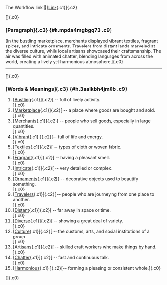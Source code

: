The Workflow link
👏[[Link](https://www.google.com/url?q=http://www.google.com&sa=D&source=editors&ust=1759351217564767&usg=AOvVaw1D0bL0D2-hk1QD2_94XwF6){.c1}]{.c2}

[]{.c0}

### [Paragraph]{.c3} {#h.mpda4mgbgq73 .c9}

[In the bustling marketplace, merchants displayed vibrant textiles,
fragrant spices, and intricate ornaments. Travelers from distant lands
marveled at the diverse culture, while local artisans showcased their
craftsmanship. The air was filled with animated chatter, blending
languages from across the world, creating a lively yet harmonious
atmosphere.]{.c0}

------------------------------------------------------------------------

[]{.c0}

### [Words & Meanings]{.c3} {#h.3aalkbh4jm0b .c9}

1.  [[Bustling](https://www.google.com/url?q=http://www.google.com&sa=D&source=editors&ust=1759351217565468&usg=AOvVaw2pr37xfq4-OQL6_JzUb924){.c1}]{.c2}[ --
    full of lively activity.\
    ]{.c0}
2.  [[Marketplace](https://www.google.com/url?q=http://www.google.com&sa=D&source=editors&ust=1759351217565628&usg=AOvVaw0RQlfGstiZ1wNinPB4dHm_){.c1}]{.c2}[ --
    a place where goods are bought and sold.\
    ]{.c0}
3.  [[Merchants](https://www.google.com/url?q=http://www.google.com&sa=D&source=editors&ust=1759351217565781&usg=AOvVaw3f3cEHlfP1f31NqNfS-pqb){.c1}]{.c2}[ --
    people who sell goods, especially in large quantities.\
    ]{.c0}
4.  [[Vibrant](https://www.google.com/url?q=http://www.google.com&sa=D&source=editors&ust=1759351217566006&usg=AOvVaw03hqm9-v4xWId3j2CfUBks){.c1}
    ]{.c2}[-- full of life and energy.\
    ]{.c0}
5.  [[Textiles](https://www.google.com/url?q=http://www.google.com&sa=D&source=editors&ust=1759351217566185&usg=AOvVaw2_rkGQmFOVm11-G8lauCot){.c1}]{.c2}[ --
    types of cloth or woven fabric.\
    ]{.c0}
6.  [[Fragrant](https://www.google.com/url?q=http://www.google.com&sa=D&source=editors&ust=1759351217566344&usg=AOvVaw2m3hgEiq6M2RU_Zjdn2trO){.c1}]{.c2}[ --
    having a pleasant smell.\
    ]{.c0}
7.  [[Intricate](https://www.google.com/url?q=http://www.google.com&sa=D&source=editors&ust=1759351217566462&usg=AOvVaw34dvkIy54k-LbDxwdlTGEq){.c1}]{.c2}[ --
    very detailed or complex.\
    ]{.c0}
8.  [[Ornaments](https://www.google.com/url?q=http://www.google.com&sa=D&source=editors&ust=1759351217566604&usg=AOvVaw03I1u9ubYOtprwgabpgKKs){.c1}]{.c2}[ --
    decorative objects used to beautify something.\
    ]{.c0}
9.  [[Travelers](https://www.google.com/url?q=http://www.google.com&sa=D&source=editors&ust=1759351217566814&usg=AOvVaw1tbWAEx8jEpUMkMFZVk9Ia){.c1}]{.c2}[ --
    people who are journeying from one place to another.\
    ]{.c0}
10. [[Distant](https://www.google.com/url?q=http://www.google.com&sa=D&source=editors&ust=1759351217567019&usg=AOvVaw3QwvTKbVKvo3UDyw9qGyQF){.c1}]{.c2}[ --
    far away in space or time.\
    ]{.c0}
11. [[Diverse](https://www.google.com/url?q=http://www.google.com&sa=D&source=editors&ust=1759351217567176&usg=AOvVaw23uQm-E5npZIaFAACgeLAI){.c1}]{.c2}[ --
    showing a great deal of variety.\
    ]{.c0}
12. [[Culture](https://www.google.com/url?q=http://www.google.com&sa=D&source=editors&ust=1759351217567336&usg=AOvVaw0TR9MZNNrkgXQ3LJZmLmiZ){.c1}]{.c2}[ --
    the customs, arts, and social institutions of a group.\
    ]{.c0}
13. [[Artisans](https://www.google.com/url?q=http://www.google.com&sa=D&source=editors&ust=1759351217567527&usg=AOvVaw3WW0_aKuO-BMR-kV0VIcXa){.c1}]{.c2}[ --
    skilled craft workers who make things by hand.\
    ]{.c0}
14. [[Chatter](https://www.google.com/url?q=http://www.google.com&sa=D&source=editors&ust=1759351217567720&usg=AOvVaw2hncsG6xyMC8vZ77fv-m_S){.c1}]{.c2}[ --
    fast and continuous talk.\
    ]{.c0}
15. [[Harmonious](https://www.google.com/url?q=http://www.google.com&sa=D&source=editors&ust=1759351217567879&usg=AOvVaw3YuLM6VrDSOI84MVWTH81m){.c1}
    ]{.c2}[-- forming a pleasing or consistent whole.]{.c0}

[]{.c0}
